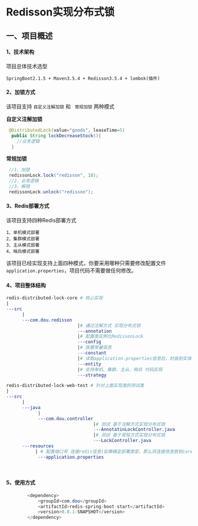 # Redisson实现分布式锁



## 一、项目概述

#### 1、技术架构

项目总体技术选型

```
SpringBoot2.1.5 + Maven3.5.4 + Redisson3.5.4 + lombok(插件)
```

#### 2、加锁方式

该项目支持 `自定义注解加锁` 和 ` 常规加锁` 两种模式

**自定义注解加锁**

```java
 @DistributedLock(value="goods", leaseTime=5)
  public String lockDecreaseStock(){
    //业务逻辑
  }
```

**常规加锁**

```java
 //1、加锁
 redissonLock.lock("redisson", 10);
 //2、业务逻辑
 //3、解锁
 redissonLock.unlock("redisson");
```

#### 3、Redis部署方式

该项目支持四种Redis部署方式

```
1、单机模式部署
2、集群模式部署
3、主从模式部署
4、哨兵模式部署
```

该项目已经实现支持上面四种模式，你要采用哪种只需要修改配置文件`application.properties`，项目代码不需要做任何修改。

#### 4、项目整体结构

```makefile
redis-distributed-lock-core # 核心实现
|
---src
      |
      ---com.dou.redisson
                           |# 通过注解方式 实现分布式锁
                           ---annotation
                           |# 配置类实例化RedissonLock
                           ---config
                           |# 放置常量信息
                           ---constant
                           |# 读取application.properties信息后，封装到实体
                           ---entity    
                           |# 支持单机、集群、主从、哨兵 代码实现
                           ---strategy

redis-distributed-lock-web-test # 针对上面实现类的测试类
|
---src
      |
      ---java
            |
            ---com.dou.controller
                                 |# 测试 基于注解方式实现分布式锁
                                 ---AnnotatinLockController.java
                                 |# 测试 基于常规方式实现分布式锁
                                 ---LockController.java
      ---resources                
           | # 配置端口号 连接redis信息(如果确定部署类型，那么将连接信息放到core项目中)
            ---application.properties
```

<br>

#### 5、使用方式


```java
        <dependency>
            <groupId>com.dou</groupId>
            <artifactId>redis-spring-boot-start</artifactId>
            <version>0.0.1-SNAPSHOT</version>
        </dependency>
```


